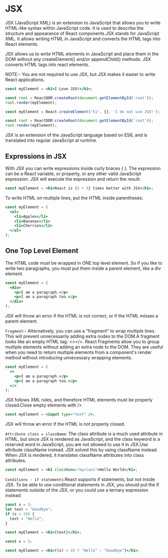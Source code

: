 # JSX

JSX (JavaScript XML) is an extension to JavaScript that allows you to write HTML-like syntax within JavaScript code. It is used to describe the structure and appearance of React components.JSX stands for JavaScript XML. It allows writing HTML in JavaScript and converts the HTML tags into React elements.

JSX allows us to write HTML elements in JavaScript and place them in the DOM without any createElement()  and/or appendChild() methods.
JSX converts HTML tags into react elements.

NOTE:- You are not required to use JSX, but JSX makes it easier to write React applications.

```jsx
const myElement = <h1>I Love JSX!</h1>;

const root = ReactDOM.createRoot(document.getElementById('root'));
root.render(myElement);
```

```js
const myElement = React.createElement('h1', {}, 'I do not use JSX!');

const root = ReactDOM.createRoot(document.getElementById('root'));
root.render(myElement);
```

JSX is an extension of the JavaScript language based on ES6, and is translated into regular JavaScript at runtime.

## Expressions in JSX

With JSX you can write expressions inside curly braces { }.
The expression can be a React variable, or property, or any other valid JavaScript expression. JSX will execute the expression and return the result:

```jsx
const myElement = <h1>React is {5 + 5} times better with JSX</h1>;
```

To write HTML on multiple lines, put the HTML inside parentheses:

```jsx
const myElement = (
  <ul>
    <li>Apples</li>
    <li>Bananas</li>
    <li>Cherries</li>
  </ul>
);
```

## One Top Level Element

The HTML code must be wrapped in ONE top level element.
So if you like to write two paragraphs, you must put them inside a parent element, like a div element.

```jsx
const myElement = (
  <div>
    <p>I am a paragraph.</p>
    <p>I am a paragraph too.</p>
  </div>
);
```

JSX will throw an error if the HTML is not correct, or if the HTML misses a parent element.


`Fragment`:-  Alternatively, you can use a "fragment" to wrap multiple lines. This will prevent unnecessarily adding extra nodes to the DOM.A fragment looks like an empty HTML tag: <></>.
React Fragments allow you to group multiple elements without adding an extra node to the DOM. They are useful when you need to return multiple elements from a
component's render method without introducing unnecessary wrapping elements.

```jsx
const myElement = (
  <>
    <p>I am a paragraph.</p>
    <p>I am a paragraph too.</p>
  </>
);
```

JSX follows XML rules, and therefore HTML elements must be properly closed.Close empty elements with />

```jsx
const myElement = <input type="text" />;
```

JSX will throw an error if the HTML is not properly closed.

`Attribute class = className`: The class attribute is a much used attribute in HTML, but since JSX is rendered as JavaScript, and the class keyword is a reserved word in JavaScript, you are not allowed to use it in JSX.Use attribute className instead.
JSX solved this by using className instead. When JSX is rendered, it translates className attributes into class attributes.

```jsx
const myElement = <h1 className="myclass">Hello World</h1>;
```

`Conditions - if statements`:React supports if statements, but not inside JSX.
To be able to use conditional statements in JSX, you should put the if statements outside of the JSX, or you could use a ternary expression instead:

```jsx
const x = 5;
let text = "Goodbye";
if (x < 10) {
  text = "Hello";
}

const myElement = <h1>{text}</h1>;
```

```jsx
const x = 5;

const myElement = <h1>{(x) < 10 ? "Hello" : "Goodbye"}</h1>;
```
